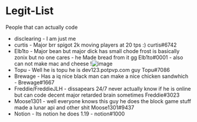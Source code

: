 # Legit-List

People that can actually code

* disclearing - I am just me 
* curtis - Major brr spigot 2k moving players at 20 tps :) curtis#6742
* Elb1to - Major bean but major dick has small chode frost is basically zonix but no one cares - he Made bread from it gg Elb1to#0001 - also can not make mac and cheese !![image](https://github.com/disclearing/Legit-List/assets/61942923/c51b9df7-3f45-4e81-a799-00823801ac45)
* Topu - Well he is topu he is dev123.potpvp.com guy Topu#7086
* Brewage - Has a iq nice black man can make a nice chicken sandwhich - Brewage#1667
* Freddie/FreddieJLH - dissapears 24/7 never actually know if he is online but can code decent major retarded brain sometimes Freddie#3023
* Moose1301 - well everyone knows this guy he does the block game stuff made a lunar api and other shit Moose1301#9437
* Notion - Its notion he does 1.19 - notion#1000

